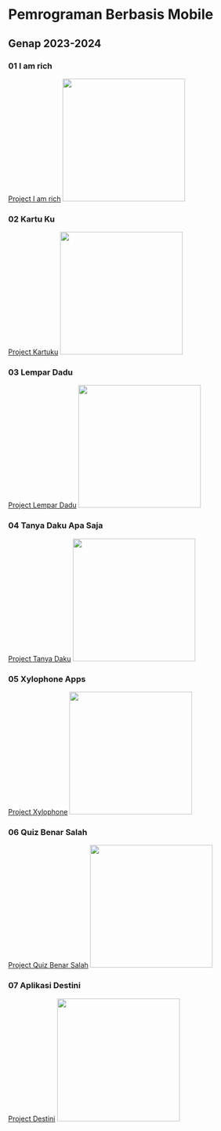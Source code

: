 # Pemrograman Berbasis Mobile
## Genap 2023-2024
### 01 I am rich
[Project I am rich](https://github.com/adiwp/MobileProjects/tree/main/i_am_rich)
<img src="https://raw.githubusercontent.com/adiwp/MobileProjects/main/i_am_rich/images/android.png" width="250">

### 02 Kartu Ku
[Project Kartuku](https://github.com/adiwp/MobileProjects/tree/main/kartu_ku)
<img src="https://raw.githubusercontent.com/adiwp/MobileProjects/main/kartu_ku/images/kartu_ku.png" width="250">

### 03 Lempar Dadu
[Project Lempar Dadu](https://github.com/adiwp/MobileProjects/tree/main/lempar_dadu)
<img src="https://raw.githubusercontent.com/adiwp/MobileProjects/main/lempar_dadu/images/lempar_dadu.png" width="250">

### 04 Tanya Daku Apa Saja
[Project Tanya Daku](https://github.com/adiwp/MobileProjects/tree/main/tanya_daku)
<img src="https://raw.githubusercontent.com/adiwp/MobileProjects/main/tanya_daku/images/tampilan_02.png" width="250">

### 05 Xylophone Apps
[Project Xylophone](https://github.com/adiwp/MobileProjects/tree/main/xylophone)
<img src="https://raw.githubusercontent.com/adiwp/MobileProjects/main/xylophone/assets/images/xylophoneapps.png" width="250">

### 06 Quiz Benar Salah
[Project Quiz Benar Salah](https://github.com/adiwp/MobileProjects/tree/main/quizzler)
<img src="https://raw.githubusercontent.com/adiwp/MobileProjects/main/quizzler/assets/images/quiz-benar-salah.png" width="250">

### 07 Aplikasi Destini
[Project Destini](https://github.com/adiwp/MobileProjects/tree/main/destini_app)
<img src="https://raw.githubusercontent.com/adiwp/MobileProjects/main/destini_app/images/destini_app.png" width="250">
